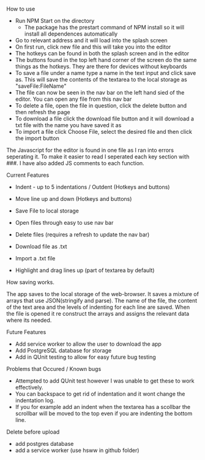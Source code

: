 How to use

- Run NPM Start on the directory
    - The package has the prestart command of NPM install so it will install all dependences automatically 
- Go to relevant address and it will load into the splash screen
- On first run, click new file and this will take you into the editor
- The hotkeys can be found in both the splash screen and in the editor
- The buttons found in the top left hand corner of the screen do the same things as the hotkeys. They are there for devices without keyboards
- To save a file under a name type a name in the text input and click save as. This will save the contents of the textarea to the local storage as    "saveFile:FileName"
- The file can now be seen in the nav bar on the left hand sied of the editor. You can open any file from this nav bar
- To delete a file, open the file in question, click the delete button and then refresh the page
- To download a file click the download file button and it will download a txt file with the name you have saved it as
- To import a file click Choose File, select the desired file and then click the import button

The Javascript for the editor is found in one file as I ran into errors seperating it. To make it easier to read I seperated each key section with ###. I have also added JS comments to each function.

Current Features

- Indent - up to 5 indentations / Outdent (Hotkeys and buttons)
- Move line up and down (Hotkeys and buttons)
- Save File to local storage
- Open files through easy to use nav bar
- Delete files (requires a refresh to update the nav bar)
- Download file as .txt
- Import a .txt file

- Highlight and drag lines up (part of textarea by default)

How saving works.

The app saves to the local storage of the web-browser. It saves a mixture of arrays that use JSON(stringify and parse). The name of the file, the content of the text area and the levels of indenting for each line are saved. When the file is opened it re construct the arrays and assigns the relevant data where its needed.

Future Features

- Add service worker to allow the user to download the app
- Add PostgreSQL database for storage
- Add in QUnit testing to allow for easy future bug testing

Problems that Occured / Known bugs

- Attempted to add QUnit test however I was unable to get these to work effectively.
- You can backspace to get rid of indentation and it wont change the indentation log.
- If you for example add an indent when the textarea has a scollbar the scrollbar will be moved to the top even if you are indenting the bottom line.

Delete before upload

- add postgres database
- add a service worker (use hsww in github folder)

